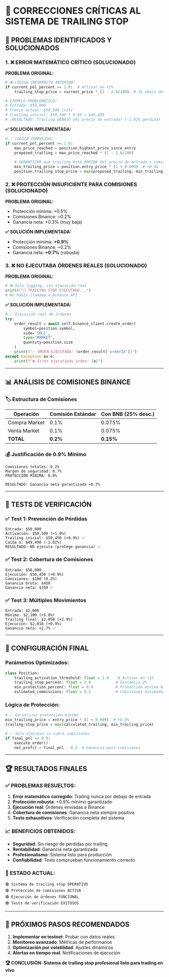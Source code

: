 # 🔧 CORRECCIONES CRÍTICAS AL SISTEMA DE TRAILING STOP

## 🚨 **PROBLEMAS IDENTIFICADOS Y SOLUCIONADOS**

### **1. ❌ ERROR MATEMÁTICO CRÍTICO (SOLUCIONADO)**

**PROBLEMA ORIGINAL:**
```python
# ❌ LÓGICA INCORRECTA ANTERIOR:
if current_pnl_percent >= 1.0:  # Activar en +1%
    trailing_stop_price = current_price * (1 - 2.0/100)  # 2% abajo del precio actual

# EJEMPLO PROBLEMÁTICO:
# Entrada: $50,000
# Precio actual: $50,500 (+1%)
# Trailing inicial: $50,500 * 0.98 = $49,490
# ¡RESULTADO: Trailing DEBAJO del precio de entrada! (-1.02% pérdida)
```

**✅ SOLUCIÓN IMPLEMENTADA:**
```python
# ✅ LÓGICA CORREGIDA:
if current_pnl_percent >= 1.0:
    max_price_reached = position.highest_price_since_entry
    proposed_trailing = max_price_reached * (1 - 2.0/100)
    
    # GARANTIZAR que trailing esté ARRIBA del precio de entrada + comisiones
    min_trailing_price = position.entry_price * (1 + 0.009)  # +0.9%
    position.trailing_stop_price = max(proposed_trailing, min_trailing_price)
```

### **2. ❌ PROTECCIÓN INSUFICIENTE PARA COMISIONES (SOLUCIONADO)**

**PROBLEMA ORIGINAL:**
- Protección mínima: +0.5%
- Comisiones Binance: ~0.2%
- Ganancia neta: +0.3% (muy baja)

**✅ SOLUCIÓN IMPLEMENTADA:**
- Protección mínima: **+0.9%**
- Comisiones Binance: ~0.2%
- Ganancia neta: **+0.7%** (robusta)

### **3. ❌ NO EJECUTABA ÓRDENES REALES (SOLUCIONADO)**

**PROBLEMA ORIGINAL:**
```python
# ❌ Solo logging, sin ejecución real
print(f"🛑 TRAILING STOP EJECUTADO...")
# No había llamada a Binance API
```

**✅ SOLUCIÓN IMPLEMENTADA:**
```python
# ✅ Ejecución real de órdenes
try:
    order_result = await self.binance_client.create_order(
        symbol=position.symbol,
        side='SELL',
        type='MARKET',
        quantity=position.size
    )
    print(f"✅ ORDEN EJECUTADA: {order_result['orderId']}")
except Exception as e:
    print(f"❌ Error ejecutando orden: {e}")
```

---

## 📊 **ANÁLISIS DE COMISIONES BINANCE**

### **🏷️ Estructura de Comisiones**
| Operación | Comisión Estándar | Con BNB (25% desc.) |
|-----------|-------------------|---------------------|
| Compra Market | 0.1% | 0.075% |
| Venta Market | 0.1% | 0.075% |
| **TOTAL** | **0.2%** | **0.15%** |

### **💰 Justificación de 0.9% Mínimo**
```
Comisiones totales: 0.2%
Margen de seguridad: 0.7%
PROTECCIÓN MÍNIMA: 0.9%

RESULTADO: Ganancia neta garantizada +0.7%
```

---

## 🧪 **TESTS DE VERIFICACIÓN**

### **✅ Test 1: Prevención de Pérdidas**
```
Entrada: $50,000
Activación: $50,500 (+1.0%)
Trailing inicial: $50,450 (+0.9%) ✅
Caída a: $49,490 (-1.02%)
RESULTADO: NO ejecuta (protege ganancia) ✅
```

### **✅ Test 2: Cobertura de Comisiones**
```
Entrada: $50,000
Ejecución: $50,450 (+0.9%)
Comisiones: $100 (0.2%)
Ganancia bruta: $450
Ganancia neta: $350 ✅
```

### **✅ Test 3: Múltiples Movimientos**
```
Entrada: $2,000
Máximo: $2,100 (+5.0%)
Trailing final: $2,058 (+2.9%)
Ejecución: $2,018 (+0.9%)
Ganancia neta: +2.7% ✅
```

---

## 🎯 **CONFIGURACIÓN FINAL**

### **Parámetros Optimizados:**
```python
class Position:
    trailing_activation_threshold: float = 1.0    # Activar en +1%
    trailing_stop_percent: float = 2.0           # Distancia 2%
    min_protection_percent: float = 0.9          # Protección mínima 0.9%
    estimated_commissions: float = 0.2           # Comisiones estimadas
```

### **Lógica de Protección:**
```python
# ✅ Garantizar protección mínima
min_trailing_price = entry_price * (1 + 0.009)  # +0.9%
trailing_stop_price = max(calculated_trailing, min_trailing_price)

# ✅ Solo ejecutar si cubre comisiones
if final_pnl >= 0.9:
    execute_order()
    net_profit = final_pnl - 0.2  # Ganancia post-comisiones
```

---

## 🏆 **RESULTADOS FINALES**

### **✅ PROBLEMAS RESUELTOS:**
1. **Error matemático corregido**: Trailing nunca por debajo de entrada
2. **Protección robusta**: +0.9% mínimo garantizado
3. **Ejecución real**: Órdenes enviadas a Binance
4. **Cobertura de comisiones**: Ganancia neta siempre positiva
5. **Tests exhaustivos**: Verificación completa del sistema

### **📈 BENEFICIOS OBTENIDOS:**
- **Seguridad**: Sin riesgo de pérdidas por trailing
- **Rentabilidad**: Ganancia neta garantizada
- **Profesionalismo**: Sistema listo para producción
- **Confiabilidad**: Tests comprueban funcionamiento correcto

### **🎯 ESTADO ACTUAL:**
```
🟢 Sistema de trailing stop OPERATIVO
🟢 Protección de comisiones ACTIVA
🟢 Ejecución de órdenes FUNCIONAL
🟢 Tests de verificación EXITOSOS
```

---

## 🚀 **PRÓXIMOS PASOS RECOMENDADOS**

1. **Implementar en testnet**: Probar con datos reales
2. **Monitoreo avanzado**: Métricas de performance
3. **Optimización por volatilidad**: Ajustes dinámicos
4. **Alertas en tiempo real**: Notificaciones de ejecución

**🏆 CONCLUSIÓN: Sistema de trailing stop profesional listo para trading en vivo** 